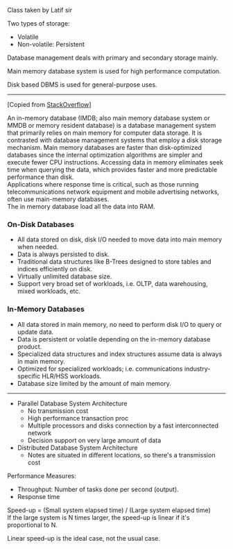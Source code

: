 Class taken by Latif sir

Two types of storage:

- Volatile
- Non-volatile: Persistent

Database management deals with primary and secondary storage mainly.

Main memory database system is used for high performance computation.

Disk based DBMS is used for general-purpose uses.

---

[Copied from [StackOverflow](https://stackoverflow.com/questions/25802521/difference-between-in-memory-databases-and-disk-memory-database#:~:text=Main%20memory%20databases%20are%20faster,more%20predictable%20performance%20than%20disk.)]

An in-memory database (IMDB; also main memory database system or MMDB or memory resident database) is a database management system that primarily relies on main memory for computer data storage. It is contrasted with database management systems that employ a disk storage mechanism. Main memory databases are faster than disk-optimized databases since the internal optimization algorithms are simpler and execute fewer CPU instructions. Accessing data in memory eliminates seek time when querying the data, which provides faster and more predictable performance than disk.  
Applications where response time is critical, such as those running telecommunications network equipment and mobile advertising networks, often use main-memory databases.  
The in memory database load all the data into RAM.

### On-Disk Databases

- All data stored on disk, disk I/O needed to move data into main memory when needed.
- Data is always persisted to disk.
- Traditional data structures like B-Trees designed to store tables and indices efficiently on disk.
- Virtually unlimited database size.
- Support very broad set of workloads, i.e. OLTP, data warehousing, mixed workloads, etc.

### In-Memory Databases

- All data stored in main memory, no need to perform disk I/O to query or update data.
- Data is persistent or volatile depending on the in-memory database product.
- Specialized data structures and index structures assume data is always in main memory.
- Optimized for specialized workloads; i.e. communications industry-specific HLR/HSS workloads.
- Database size limited by the amount of main memory.

---

- Parallel Database System Architecture
  - No transmission cost
  - High performance transaction proc
  - Multiple processors and disks connection by a fast interconnected network
  - Decision support on very large amount of data
- Distributed Database System Architecture
  - Notes are situated in different locations, so there's a transmission cost

Performance Measures:

- Throughput: Number of tasks done per second (output).
- Response time

Speed-up = (Small system elapsed time) / (Large system elapsed time)  
If the large system is N times larger, the speed-up is linear if it's proportional to N.

Linear speed-up is the ideal case, not the usual case.
